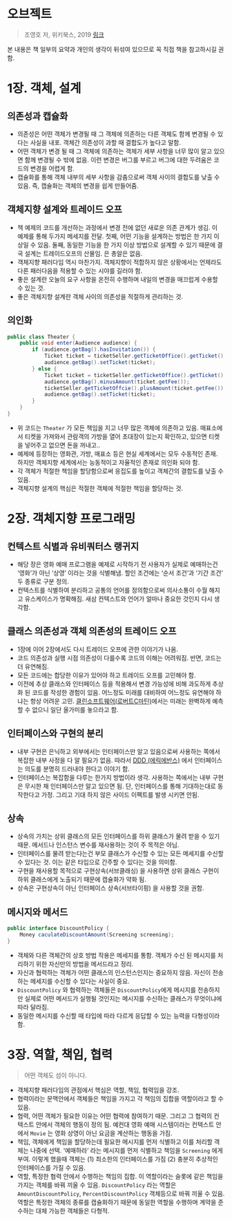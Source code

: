 # 오브젝트
> 조영호 저, 위키북스, 2019 [링크](http://www.yes24.com/Product/Goods/74219491?scode=032&OzSrank=1)  

본 내용은 책 일부의 요약과 개인의 생각이 뒤섞여 있으므로 꼭 직접 책을 참고하시길 권함.

# 1장. 객체, 설계
## 의존성과 캡슐화
- 의존성은 어떤 객체가 변경될 때 그 객체에 의존하는 다른 객체도 함께 변경될 수 있다는 사실을 내포. 객체간 의존성이 과할 때 결합도가 높다고 말함.
- 어떤 객체가 변경 될 때 그 객체에 의존하는 객체가 세부 사항을 너무 많이 알고 있으면 함께 변경될 수 밖에 없음. 이런 변경은 버그를 부르고 버그에 대한 두려움은 코드의 변경을 어렵게 함.
- 캡슐화를 통해 객체 내부의 세부 사항을 감춤으로써  객체 사이의 결합도를 낮출 수 있음.  즉, 캡슐화는 객체의 변경을 쉽게 만들어줌.

## 객체지향 설계와 트레이드 오프
- 책 예제의 코드를 개선하는 과정에서 변경 전에 없던 새로운 의존 관계가 생김. 이 예제를 통해 두가지 메세지를 전달. 첫째, 어떤 기능을 설계하는 방법은 한 가지 이상일 수 있음. 둘째, 동일한 기능을 한 가지 이상 방법으로 설계할 수 있기 때문에 결국 설계는 트레이드오프의 산물임. 은 총알은 없음.
- 객체지향 패러다임 역시 마찬가지. 객체지향이 적합하지 않은 상황에서는 언제라도 다른 패러다음을 적용할 수 있는 시야를 길러야 함.
- 좋은 설계란 오늘의 요구 사항을 온전히 수행하며 내일의 변경을 매끄럽게 수용할 수 있는 것.
- 좋은 객체지향 설계란 객체 사이의 의존성을 적절하게 관리하는 것.

## 의인화
```java
public class Theater {
    public void enter(Audience audience) {
        if (audience.getBag().hasInvitation()) {
            Ticket ticket = ticketSeller.getTicketOffice().getTicket();
            audience.getBag().setTicket(ticket);
        } else {
            Ticket ticket = ticketSeller.getTicketOffice().getTicket();
            audience.getBag().minusAmount(ticket.getFee());
            ticketSeller.getTicketOffcie().plusAmount(ticket.getFee());
            audience.getBag().setTicket(ticket);
        }
    }
}
```
- 위 코드는 `Theater` 가 모든 책임을 지고 너무 많은 객체에 의존하고 있음. 매표소에서 티켓을 가져와서 관람객의 가방을 열어 초대장이 있는지 확인하고, 있으면 티켓을 넣어주고 없으면 돈을 꺼내고..
- 예제에 등장하는 영화관, 가방, 매표소 등은 현실 세계에서는 모두 수동적인 존재. 하지만 객체지향 세계에서는 능동적이고 자율적인 존재로 의인화 되야 함.
- 각 객체가 적절한 책임을 할당함으로써 응집도를 높이고 객체간의 결합도를 낮출 수 있음.
- 객체지향 설계의 핵심은 적절한 객체에 적절한 책임을 할당하는 것.

# 2장. 객체지향 프로그래밍
## 컨텍스트 식별과 유비쿼터스 랭귀지
- 해당 장은 영화 예매 프로그램을 예제로 시작하기 전 사용자가 실제로 예매하는건 ‘영화’가 아닌 ‘상영’ 이라는 것을 식별해냄. 할인 조건에는 ‘순서 조건’과 ‘기간 조건’ 두 종류로 구분 정의.
- 컨텍스트를 식별하여 분리하고 공통의 언어를 정의함으로써 의사소통이 수월 해지고 유스케이스가 명확해짐. 새삼 컨텍스트와 언어가 얼마나 중요한 것인지 다시 생각함.

## 클래스 의존성과 객체 의존성의 트레이드 오프
- 1장에 이어 2장에서도 다시 트레이드 오프에 관한 이야기가 나옴.
- 코드 의존성과 실행 시점 의존성이 다를수록 코드의 이해는 어려워짐. 반면, 코드는 더 유연해짐.
- 모든 코드에는 합당한 이유가 있어야 하고 트레이드 오프를 고민해야 함.
- 이전에 추상 클래스와 인터페이스 등을 적용해서 변경 가능성에 비해 과도하게 추상화 된 코드를 작성한 경험이 있음.  어느정도 미래를 대비하여 어느정도 유연해야 하냐는 항상 어려운 고민. [클린소프트웨어(로버트C마틴)](https://github.com/iamkyu/TIL/blob/master/books/summary/clean-software.md#9-%EA%B0%9C%EB%B0%A9-%ED%8F%90%EC%87%84-%EC%9B%90%EC%B9%99-open-closed-principle)에서는 미래는 완벽하게 예측할 수 없으니 일단 올가미를 놓으라고 함.

## 인터페이스와 구현의 분리
- 내부 구현은 은닉하고 외부에서는 인터페이스만 알고 있음으로써 사용하는 쪽에서 복잡한 내부 사정을 다 알 필요가 없음. 따라서 [DDD (에릭에반스)](https://github.com/iamkyu/TIL/blob/master/books/summary/ddd.md#%EC%9D%98%EB%8F%84%EB%A5%BC-%EB%93%9C%EB%9F%AC%EB%82%B4%EB%8A%94-%EC%9D%B8%ED%84%B0%ED%8E%98%EC%9D%B4%EC%8A%A4) 에서 인터페이스는 의도를 분명히 드러내야 한다고 이야기 함.
- 인터페이스는 복잡함을 다루는 한가지 방법이라 생각. 사용하는 쪽에서는 내부 구현은 무시한 채 인터페이스만 알고 있으면 됨. 단, 인터페이스를 통해 기대하는대로 동작한다고 가정. 그리고 기대 하지 않은 사이드 이펙트를 발생 시키면 안됨.

## 상속
- 상속의 가치는 상위 클래스의 모든 인터페이스를 하위 클래스가 물려 받을 수 있기 때문. 메서드나 인스턴스 변수를 재사용하는 것이 주 목적은 아님.
- 인터페이스를 물려 받는다는건 부모 클래스가 수신할 수 있는 모든 메세지를 수신할 수 있다는 것. 이는 같은 타입으로 간주할 수 있다는 것을 의미함.
- 구현을 재사용할 목적으로 구현상속(서브클래싱) 을 사용하면 상위 클래스 구현이 하위 클래스에게 노출되기 때문에 캡슐화가 약화 됨.
- 상속은 구현상속이 아닌 인터페이스 상속(서브타이핑) 을 사용할 것을 권함.

## 메시지와 메서드
```java
public interface DiscountPolicy {
	Money caculateDiscountAmount(Screening screening);
}
```
- 객체와 다른 객체간의 상호 방법 작용은 메세지를 통함. 객체가 수신 된 메시지를 처리하기 위한 자신만의 방법을 메서드라고 정리.
- 자신과 협력하는 객체가 어떤 클래스의 인스턴스인지는 중요하지 않음. 자신이 전송하는 메세지를 수신할 수 있다는 사실이 중요.
- `DiscountPolicy` 와 협력하는 객체들은 `DiscountPolicy`에게 메시지를 전송하지만 실제로 어떤 메서드가 실행될 것인지는 메시지를 수신하는 클래스가 무엇이냐에 따라 달라짐.
- 동일한 메시지를 수신할 때 타입에 따라 다르게 응답할 수 있는 능력을 다형성이라 함.

# 3장. 역할, 책임, 협력
> 어떤 객체도 섬이 아니다.

- 객체지향 패러다임의 관점에서 핵심은 역할, 책임, 협력임을 강조.
- 협력이라는 문맥안에서 객체들은 책임을 가지고 각 책임의 집합을 역할이라고 할 수 있음.
- 협력, 어떤 객체가 필요한 이유는 어떤 협력에 참여하기 때문. 그리고 그 협력의 컨텍스트 안에서 객체의 행동이 정의 됨. 예컨대 영화 예매 시스템이라는 컨텍스트 안에서 `Movie` 는 영화 상영이 아닌 요금을 계산하는 행동을 가짐.
- 책임, 객체에게 책임을 할당하는데 필요한 메시지를 먼저 식별하고 이를 처리할 객체는 나중에 선택. ‘예매하라’ 라는 메시지를 먼저 식별하고 책임을 `Screening` 에게 부여. 이렇게 했을때 객체는 (1) 최소한의 인터페이스를 가짐 (2) 충분히 추상적인 인터페이스를 가질 수 있음.
- 역할, 특정한 협력 안에서 수행하는 책임의 집합. 이 역할이라는 슬롯에 같은 책임을 가지는 객체를 바꿔 끼울 수 있음. `DiscountPolicy` 라는 역할은 `AmountDiscountPolicy`, `PercentDiscountPolicy` 객체등으로 바꿔 끼울 수 있음. 역할은 특정한 객체의 종류를 캡슐화하기 때문에 동일한 역할을 수행하며 계약을 준수하는 대체 가능한 객체들은 다형적.
